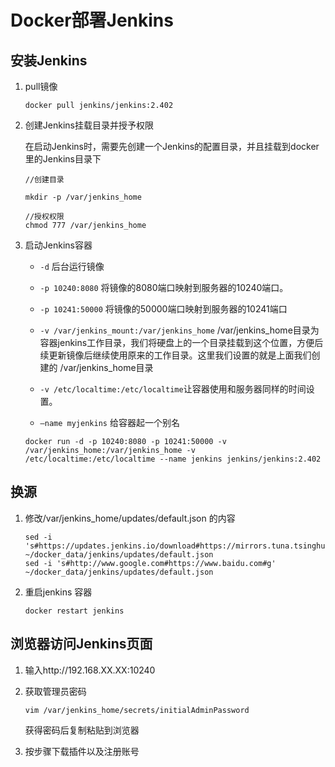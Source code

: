 # Docker部署Jenkins

## 安装Jenkins

1. pull镜像
   
   ```shell
   docker pull jenkins/jenkins:2.402
   ```

2. 创建Jenkins挂载目录并授予权限
   
   在启动Jenkins时，需要先创建一个Jenkins的配置目录，并且挂载到docker 里的Jenkins目录下
   
   ```shell
   //创建目录
   
   mkdir -p /var/jenkins_home
   
   //授权权限
   chmod 777 /var/jenkins_home
   ```

3. 启动Jenkins容器
   
   * `-d` 后台运行镜像
   
   * `-p 10240:8080` 将镜像的8080端口映射到服务器的10240端口。
   
   * `-p 10241:50000` 将镜像的50000端口映射到服务器的10241端口
   
   * `-v /var/jenkins_mount:/var/jenkins_home` /var/jenkins_home目录为容器jenkins工作目录，我们将硬盘上的一个目录挂载到这个位置，方便后续更新镜像后继续使用原来的工作目录。这里我们设置的就是上面我们创建的 /var/jenkins_home目录
   
   * `-v /etc/localtime:/etc/localtime`让容器使用和服务器同样的时间设置。
   
   * `–name myjenkins` 给容器起一个别名
   
   ```shell
   docker run -d -p 10240:8080 -p 10241:50000 -v /var/jenkins_home:/var/jenkins_home -v /etc/localtime:/etc/localtime --name jenkins jenkins/jenkins:2.402
   ```

## 换源

1. 修改/var/jenkins_home/updates/default.json 的内容
   
   ```shell
   sed -i 's#https://updates.jenkins.io/download#https://mirrors.tuna.tsinghua.edu.cn/jenkins#g' ~/docker_data/jenkins/updates/default.json
   sed -i 's#http://www.google.com#https://www.baidu.com#g' ~/docker_data/jenkins/updates/default.json
   ```

2. 重启jenkins 容器
   
   ```shell
   docker restart jenkins
   ```

## 浏览器访问Jenkins页面

1. 输入http://192.168.XX.XX:10240

2. 获取管理员密码
   
   ```shell
   vim /var/jenkins_home/secrets/initialAdminPassword
   ```
   
   获得密码后复制粘贴到浏览器

3. 按步骤下载插件以及注册账号
